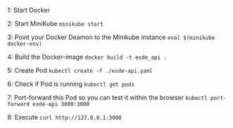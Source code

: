 1: Start Docker

2: Start MiniKube `minikube start`

3: Point your Docker Deamon to the Minikube instance `eval $(minikube docker-env)`

4: Build the Docker-image `docker build -t esde_api .`

5: Create Pod `kubectl create -f ./esde-api.yaml`

6: Check if Pod is running `kubectl get pods`

7: Port-forward this Pod so you can test it within the browser `kubectl port-forward esde-api 3000:3000`

8: Execute `curl http://127.0.0.1:3000` 
